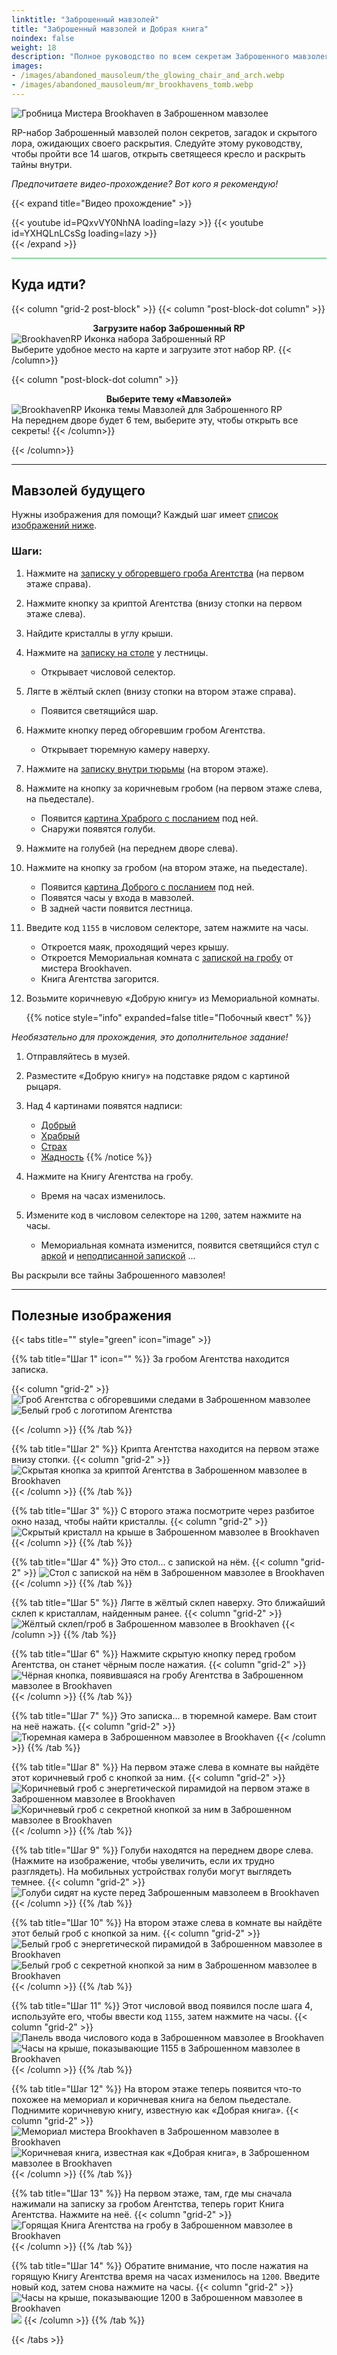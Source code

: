 ```yaml
---
linktitle: "Заброшенный мавзолей"
title: "Заброшенный мавзолей и Добрая книга"
noindex: false
weight: 18
description: "Полное руководство по всем секретам Заброшенного мавзолея RP. Разгадайте загадки, откройте светящееся кресло и раскройте скрытый лор."
images:
- /images/abandoned_mausoleum/the_glowing_chair_and_arch.webp
- /images/abandoned_mausoleum/mr_brookhavens_tomb.webp
---
```


![Гробница Мистера Brookhaven в Заброшенном мавзолее](/images/abandoned_mausoleum/mr_brookhavens_tomb.webp?width=500px)

RP-набор Заброшенный мавзолей полон секретов, загадок и скрытого лора, ожидающих своего раскрытия. Следуйте этому руководству, чтобы пройти все 14 шагов, открыть светящееся кресло и раскрыть тайны внутри.

_Предпочитаете видео-прохождение? Вот кого я рекомендую!_

{{< expand title="Видео прохождение" >}}

<div class="grid-2 post-vid-dot">
{{< youtube id=PQxvVY0NhNA loading=lazy >}}
{{< youtube id=YXHQLnLCsSg loading=lazy >}}
</div>
{{< /expand >}}

<hr style="background-color: #28b44c" size=8>

## Куда идти?

{{< column "grid-2 post-block" >}}
{{< column "post-block-dot column" >}}
**<center>Загрузите набор Заброшенный RP</center>**
![BrookhavenRP Иконка набора Заброшенный RP](/images/abandoned_mausoleum/abandoned_rp_icon.webp)  
Выберите удобное место на карте и загрузите этот набор RP.
{{< /column>}}

{{< column "post-block-dot column" >}}
**<center>Выберите тему «Мавзолей»</center>**
![BrookhavenRP Иконка темы Мавзолей для Заброшенного RP](/images/abandoned_mausoleum/mausoleum_icon.webp)  
На переднем дворе будет 6 тем, выберите эту, чтобы открыть все секреты!
{{< /column>}}

{{< /column>}}

---

## Мавзолей будущего

Нужны изображения для помощи? Каждый шаг имеет [список изображений ниже](#Полезные-изображения).


### Шаги:

1. Нажмите на [записку у обгоревшего гроба Агентства](/casebook/notes/mrbrookhaven/#сгоревшая-записка) (на первом этаже справа).
1. Нажмите кнопку за криптой Агентства (внизу стопки на первом этаже слева).
1. Найдите кристаллы в углу крыши.
1. Нажмите на [записку на столе](/casebook/notes/other/#пришло-время) у лестницы.
    - Открывает числовой селектор.
1. Лягте в жёлтый склеп (внизу стопки на втором этаже справа).
    - Появится светящийся шар.
1. Нажмите кнопку перед обгоревшим гробом Агентства.
    - Открывает тюремную камеру наверху.
1. Нажмите на [записку внутри тюрьмы](/casebook/notes/mrbrookhaven/#клетка-в-которой-я-был) (на втором этаже).
1. Нажмите на кнопку за коричневым гробом (на первом этаже слева, на пьедестале).
    - Появится [картина Храброго с посланием](/casebook/notes/brave/#стоять-за-мир) под ней.
    - Снаружи появятся голуби.
1. Нажмите на голубей (на переднем дворе слева).
1. Нажмите на кнопку за гробом (на втором этаже, на пьедестале).
    - Появится [картина Доброго с посланием](/casebook/notes/kind/#доброта-и-любовь) под ней.
    - Появятся часы у входа в мавзолей.
    - В задней части появится лестница.
1. Введите код `1155` в числовом селекторе, затем нажмите на часы.
    - Откроется маяк, проходящий через крышу.
    - Откроется Мемориальная комната с [запиской на гробу](/casebook/notes/mrbrookhaven/#всегда-с-тобой) от мистера Brookhaven.
    - Книга Агентства загорится.
1. Возьмите коричневую «Добрую книгу» из Мемориальной комнаты.

    {{% notice style="info" expanded=false title="Побочный квест" %}}

_Необязательно для прохождения, это дополнительное задание!_
1. Отправляйтесь в музей.
1. Разместите «Добрую книгу» на подставке рядом с картиной рыцаря.
1. Над 4 картинами появятся надписи:
    - [Добрый](/casebook/notes/kind/#думай-и-живи)
    - [Храбрый](/casebook/notes/brave/#вера-пробудилась)
    - [Страх](/casebook/notes/fear/#спящий)
    - [Жадность](/casebook/notes/greed/#спящий)
    {{% /notice %}}

1. Нажмите на Книгу Агентства на гробу.
    - Время на часах изменилось.
1. Измените код в числовом селекторе на `1200`, затем нажмите на часы.
    - Мемориальная комната изменится, появится светящийся стул с [аркой](/casebook/notes/other/#вечно-благодарен) и [неподписанной запиской](/casebook/notes/other/#ничто-не-вечно) ...

Вы раскрыли все тайны Заброшенного мавзолея!

---

## Полезные изображения  

{{< tabs title="" style="green" icon="image" >}}

{{% tab title="Шаг 1" icon="" %}}
За гробом Агентства находится записка.

{{< column "grid-2" >}}
![Гроб Агентства с обгоревшими следами в Заброшенном мавзолее](/images/abandoned_mausoleum/mausoleum_agency_coffin_view.webp?width=400px)
![Белый гроб с логотипом Агентства](/images/abandoned_mausoleum/mausoleum_agency_coffin_closeup.webp?width=400px)

{{< /column >}}
{{% /tab %}}

{{% tab title="Шаг 2" %}}
Крипта Агентства находится на первом этаже внизу стопки.
{{< column "grid-2" >}}
![Скрытая кнопка за криптой Агентства в Заброшенном мавзолее в Brookhaven](/images/abandoned_mausoleum/mausoleum_button_behind_agency_crypt.webp?width=400px)
{{< /column >}}
{{% /tab %}}

{{% tab title="Шаг 3" %}}
С второго этажа посмотрите через разбитое окно назад, чтобы найти кристаллы.
{{< column "grid-2" >}}
![Скрытый кристалл на крыше в Заброшенном мавзолее в Brookhaven](/images/abandoned_mausoleum/mausoleum_crystal_on_corner_of_roof.webp?width=400px)
{{< /column >}}
{{% /tab %}}

{{% tab title="Шаг 4" %}}
Это стол... с запиской на нём.
{{< column "grid-2" >}}
![Стол с запиской на нём в Заброшенном мавзолее в Brookhaven](/images/abandoned_mausoleum/mausoleum_note_on_table_by_stairs.webp?width=400px)
{{< /column >}}
{{% /tab %}}

{{% tab title="Шаг 5" %}}
Лягте в жёлтый склеп наверху. Это ближайший склеп к кристаллам, найденным ранее.
{{< column "grid-2" >}}
![Жёлтый склеп/гроб в Заброшенном мавзолее в Brookhaven](/images/abandoned_mausoleum/mausoleum_upstairs_brown_crypt.webp?width=400px)
{{< /column >}}
{{% /tab %}}

{{% tab title="Шаг 6" %}}
Нажмите скрытую кнопку перед гробом Агентства, он станет чёрным после нажатия.
{{< column "grid-2" >}}
![Чёрная кнопка, появившаяся на гробу Агентства в Заброшенном мавзолее в Brookhaven](/images/abandoned_mausoleum/mausoleum_black_button_on_agency_coffin.webp?width=400px)
{{< /column >}}
{{% /tab %}}

{{% tab title="Шаг 7" %}}
Это записка... в тюремной камере. Вам стоит на неё нажать.
{{< column "grid-2" >}}
![Тюремная камера в Заброшенном мавзолее в Brookhaven](/images/abandoned_mausoleum/mausoleum_prison_cell.webp?width=400px)
{{< /column >}}
{{% /tab %}}

{{% tab title="Шаг 8" %}}
На первом этаже слева в комнате вы найдёте этот коричневый гроб с кнопкой за ним.
{{< column "grid-2" >}}
![Коричневый гроб с энергетической пирамидой на первом этаже в Заброшенном мавзолее в Brookhaven](/images/abandoned_mausoleum/mausoleum_knights_picture.webp?width=400px)
![Коричневый гроб с секретной кнопкой за ним в Заброшенном мавзолее в Brookhaven](/images/abandoned_mausoleum/mausoleum_knights_coffin_button.webp?width=400px)
{{< /column >}}
{{% /tab %}}

{{% tab title="Шаг 9" %}}
Голуби находятся на переднем дворе слева. (Нажмите на изображение, чтобы увеличить, если их трудно разглядеть). На мобильных устройствах голуби могут выглядеть темнее.
{{< column "grid-2" >}}
![Голуби сидят на кусте перед Заброшенным мавзолеем в Brookhaven](/images/abandoned_mausoleum/mausoleum_doves_front_yard.webp?width=400px)
{{< /column >}}
{{% /tab %}}

{{% tab title="Шаг 10" %}}
На втором этаже слева в комнате вы найдёте этот белый гроб с кнопкой за ним.
{{< column "grid-2" >}}
![Белый гроб с энергетической пирамидой в Заброшенном мавзолее в Brookhaven](/images/abandoned_mausoleum/mausoleum_kinds_tomb.webp?width=400px)
![Белый гроб с секретной кнопкой за ним в Заброшенном мавзолее в Brookhaven](/images/abandoned_mausoleum/mausoleum_kinds_coffin_upstairs.webp?width=400px)
{{< /column >}}
{{% /tab %}}

{{% tab title="Шаг 11" %}}
Этот числовой ввод появился после шага 4, используйте его, чтобы ввести код `1155`, затем нажмите на часы.
{{< column "grid-2" >}}
![Панель ввода числового кода в Заброшенном мавзолее в Brookhaven](/images/abandoned_mausoleum/mausoleum_numbers.webp?width=400px)
![Часы на крыше, показывающие 1155 в Заброшенном мавзолее в Brookhaven](/images/abandoned_mausoleum/mausoleum_1155_clock.webp?width=400px)
{{< /column >}}
{{% /tab %}}

{{% tab title="Шаг 12" %}}
На втором этаже теперь появится что-то похожее на мемориал и коричневая книга на белом пьедестале. Поднимите коричневую книгу, известную как «Добрая книга».
{{< column "grid-2" >}}
![Мемориал мистера Brookhaven в Заброшенном мавзолее в Brookhaven](/images/abandoned_mausoleum/mausoleum_mr_brookhavens_tomb.webp?width=400px)
![Коричневая книга, известная как «Добрая книга», в Заброшенном мавзолее в Brookhaven](/images/abandoned_mausoleum/mausoleum_the_good_book.webp?width=400px)
{{< /column >}}
{{% /tab %}}

{{% tab title="Шаг 13" %}}
На первом этаже, там, где мы сначала нажимали на записку за гробом Агентства, теперь горит Книга Агентства. Нажмите на неё.
{{< column "grid-2" >}}
![Горящая Книга Агентства на гробу в Заброшенном мавзолее в Brookhaven](/images/abandoned_mausoleum/mausoleum_burning_agency_book.webp?width=400px)
{{< /column >}}
{{% /tab %}}

{{% tab title="Шаг 14" %}}
Обратите внимание, что после нажатия на горящую Книгу Агентства время на часах изменилось на `1200`. Введите новый код, затем снова нажмите на часы.
{{< column "grid-2" >}}
![Часы на крыше, показывающие 1200 в Заброшенном мавзолее в Brookhaven](/images/abandoned_mausoleum/mausoleum_1200_clock.webp?width=400px)
![](/images/abandoned_mausoleum/mausoleum_the_glowing_chair_and_arch.webp?width=400px)
{{< /column >}}
{{% /tab %}}

{{< /tabs >}}
